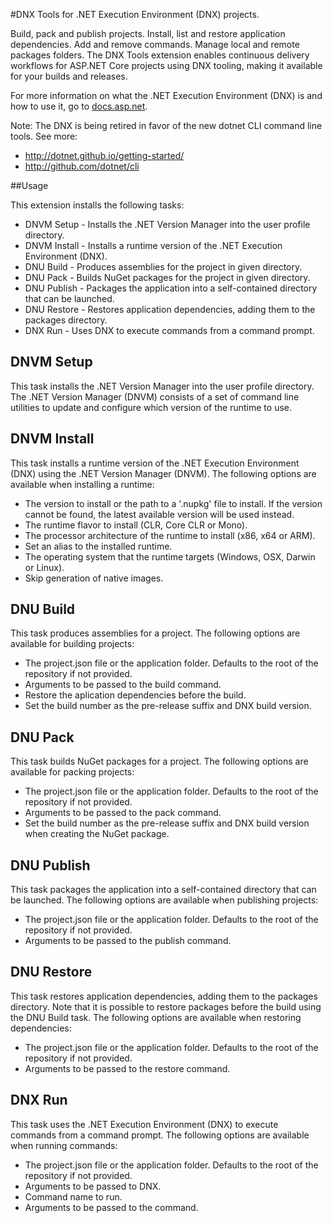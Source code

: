 #DNX Tools for .NET Execution Environment (DNX) projects.

Build, pack and publish projects. Install, list and restore application dependencies. Add and remove commands. Manage local and remote packages folders. The DNX Tools extension enables continuous delivery workflows for ASP.NET Core projects using DNX tooling, making it available for your builds and releases.

For more information on what the .NET Execution Environment (DNX) is and how to use it, go to [docs.asp.net](https://docs.asp.net/en/latest/dnx/index.html).

Note: The DNX is being retired in favor of the new dotnet CLI command line tools. See more:
* http://dotnet.github.io/getting-started/
* http://github.com/dotnet/cli

##Usage

This extension installs the following tasks:

* DNVM Setup - Installs the .NET Version Manager into the user profile directory.
* DNVM Install - Installs a runtime version of the .NET Execution Environment (DNX).
* DNU Build - Produces assemblies for the project in given directory.
* DNU Pack - Builds NuGet packages for the project in given directory.
* DNU Publish - Packages the application into a self-contained directory that can be launched.
* DNU Restore - Restores application dependencies, adding them to the packages directory.
* DNX Run - Uses DNX to execute commands from a command prompt.

## DNVM Setup

This task installs the .NET Version Manager into the user profile directory. The .NET Version Manager (DNVM) consists of a set of command line utilities to update and configure which version of the runtime to use.

## DNVM Install

This task installs a runtime version of the .NET Execution Environment (DNX) using the .NET Version Manager (DNVM). The following options are available when installing a runtime:

* The version to install or the path to a '.nupkg' file to install. If the version cannot be found, the latest available version will be used instead.
* The runtime flavor to install (CLR, Core CLR or Mono).
* The processor architecture of the runtime to install (x86, x64 or ARM).
* Set an alias to the installed runtime.
* The operating system that the runtime targets (Windows, OSX, Darwin or Linux).
* Skip generation of native images.

## DNU Build

This task produces assemblies for a project. The following options are available for building projects:

* The project.json file or the application folder. Defaults to the root of the repository if not provided.
* Arguments to be passed to the build command.
* Restore the aplication dependencies before the build.
* Set the build number as the pre-release suffix and DNX build version.

## DNU Pack

This task builds NuGet packages for a project. The following options are available for packing projects:

* The project.json file or the application folder. Defaults to the root of the repository if not provided.
* Arguments to be passed to the pack command.
* Set the build number as the pre-release suffix and DNX build version when creating the NuGet package.

## DNU Publish

This task packages the application into a self-contained directory that can be launched. The following options are available when publishing projects:

* The project.json file or the application folder. Defaults to the root of the repository if not provided.
* Arguments to be passed to the publish command. 

## DNU Restore

This task restores application dependencies, adding them to the packages directory. Note that it is possible to restore packages before the build using the DNU Build task. The following options are available when restoring dependencies:

* The project.json file or the application folder. Defaults to the root of the repository if not provided.
* Arguments to be passed to the restore command.

## DNX Run

This task uses the .NET Execution Environment (DNX) to execute commands from a command prompt. The following options are available when running commands:

* The project.json file or the application folder. Defaults to the root of the repository if not provided.
* Arguments to be passed to DNX.
* Command name to run. 
* Arguments to be passed to the command.
